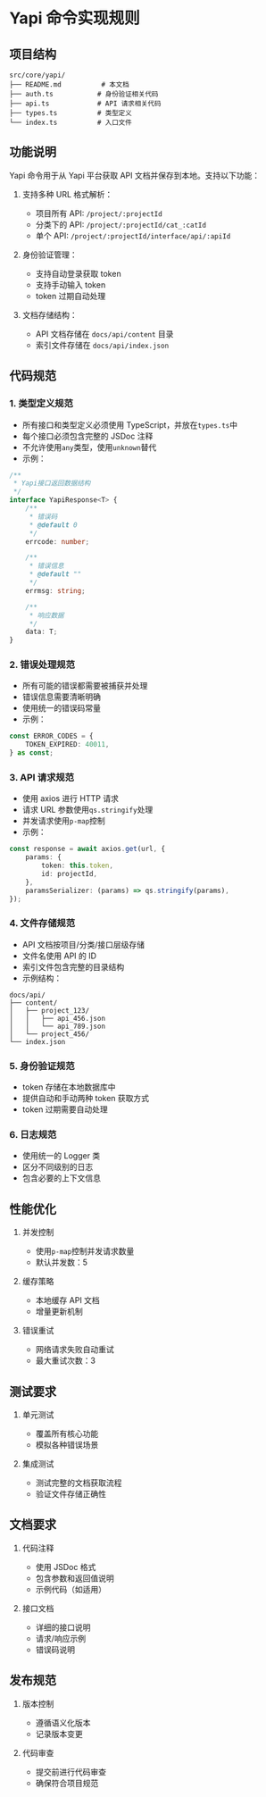 # Yapi 命令实现规则

## 项目结构

```
src/core/yapi/
├── README.md          # 本文档
├── auth.ts           # 身份验证相关代码
├── api.ts            # API 请求相关代码
├── types.ts          # 类型定义
└── index.ts          # 入口文件
```

## 功能说明

Yapi 命令用于从 Yapi 平台获取 API 文档并保存到本地。支持以下功能：

1. 支持多种 URL 格式解析：

    - 项目所有 API: `/project/:projectId`
    - 分类下的 API: `/project/:projectId/cat_:catId`
    - 单个 API: `/project/:projectId/interface/api/:apiId`

2. 身份验证管理：

    - 支持自动登录获取 token
    - 支持手动输入 token
    - token 过期自动处理

3. 文档存储结构：
    - API 文档存储在 `docs/api/content` 目录
    - 索引文件存储在 `docs/api/index.json`

## 代码规范

### 1. 类型定义规范

-   所有接口和类型定义必须使用 TypeScript，并放在`types.ts`中
-   每个接口必须包含完整的 JSDoc 注释
-   不允许使用`any`类型，使用`unknown`替代
-   示例：

```typescript
/**
 * Yapi接口返回数据结构
 */
interface YapiResponse<T> {
    /**
     * 错误码
     * @default 0
     */
    errcode: number;

    /**
     * 错误信息
     * @default ""
     */
    errmsg: string;

    /**
     * 响应数据
     */
    data: T;
}
```

### 2. 错误处理规范

-   所有可能的错误都需要被捕获并处理
-   错误信息需要清晰明确
-   使用统一的错误码常量
-   示例：

```typescript
const ERROR_CODES = {
    TOKEN_EXPIRED: 40011,
} as const;
```

### 3. API 请求规范

-   使用 axios 进行 HTTP 请求
-   请求 URL 参数使用`qs.stringify`处理
-   并发请求使用`p-map`控制
-   示例：

```typescript
const response = await axios.get(url, {
    params: {
        token: this.token,
        id: projectId,
    },
    paramsSerializer: (params) => qs.stringify(params),
});
```

### 4. 文件存储规范

-   API 文档按项目/分类/接口层级存储
-   文件名使用 API 的 ID
-   索引文件包含完整的目录结构
-   示例结构：

```
docs/api/
├── content/
│   ├── project_123/
│   │   ├── api_456.json
│   │   └── api_789.json
│   └── project_456/
└── index.json
```

### 5. 身份验证规范

-   token 存储在本地数据库中
-   提供自动和手动两种 token 获取方式
-   token 过期需要自动处理

### 6. 日志规范

-   使用统一的 Logger 类
-   区分不同级别的日志
-   包含必要的上下文信息

## 性能优化

1. 并发控制

    - 使用`p-map`控制并发请求数量
    - 默认并发数：5

2. 缓存策略

    - 本地缓存 API 文档
    - 增量更新机制

3. 错误重试
    - 网络请求失败自动重试
    - 最大重试次数：3

## 测试要求

1. 单元测试

    - 覆盖所有核心功能
    - 模拟各种错误场景

2. 集成测试
    - 测试完整的文档获取流程
    - 验证文件存储正确性

## 文档要求

1. 代码注释

    - 使用 JSDoc 格式
    - 包含参数和返回值说明
    - 示例代码（如适用）

2. 接口文档
    - 详细的接口说明
    - 请求/响应示例
    - 错误码说明

## 发布规范

1. 版本控制

    - 遵循语义化版本
    - 记录版本变更

2. 代码审查
    - 提交前进行代码审查
    - 确保符合项目规范
